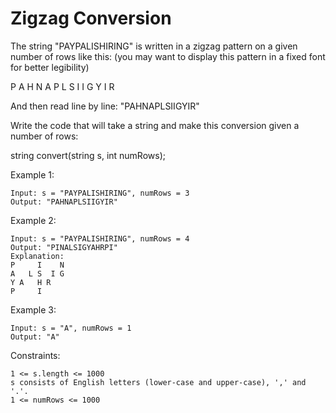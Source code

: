 # Zigzag Conversion

The string "PAYPALISHIRING" is written in a zigzag pattern on a given number of rows like this: (you may want to display this pattern in a fixed font for better legibility)

P   A   H   N
A P L S I I G
Y   I   R

And then read line by line: "PAHNAPLSIIGYIR"

Write the code that will take a string and make this conversion given a number of rows:

string convert(string s, int numRows);

 

Example 1:

    Input: s = "PAYPALISHIRING", numRows = 3
    Output: "PAHNAPLSIIGYIR"

Example 2:

    Input: s = "PAYPALISHIRING", numRows = 4
    Output: "PINALSIGYAHRPI"
    Explanation:
    P     I    N
    A   L S  I G
    Y A   H R
    P     I

Example 3:

    Input: s = "A", numRows = 1
    Output: "A"

 

Constraints:

    1 <= s.length <= 1000
    s consists of English letters (lower-case and upper-case), ',' and '.'.
    1 <= numRows <= 1000


